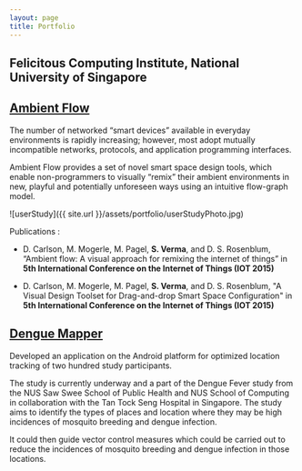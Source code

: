 ```yaml
---
layout: page
title: Portfolio
---
```


## Felicitous Computing Institute, National University of Singapore

[Ambient Flow](http://ambientdynamix.org/news/ambient-flow-paper-2015)
---
The number of networked “smart devices” available in everyday environments is rapidly increasing; however, most adopt mutually incompatible networks, protocols, and application programming interfaces. 

Ambient Flow provides a set of novel smart space design tools, which enable non-programmers to visually “remix” their ambient environments in new, playful and potentially unforeseen ways using an intuitive flow-graph model.

![userStudy]({{ site.url }}/assets/portfolio/userStudyPhoto.jpg)


Publications : 

* D. Carlson, M. Mogerle, M. Pagel, <strong>S. Verma</strong>, and D. S. Rosenblum, “Ambient flow: A
visual approach for remixing the internet of things” in <strong>5th International
Conference on the Internet of Things (IOT 2015) </strong>

* D. Carlson, M. Mogerle, M. Pagel, <strong>S. Verma</strong>, and D. S. Rosenblum, "A Visual Design Toolset for Drag-and-drop Smart Space Configuration" in <strong>5th International Conference on the Internet of Things (IOT 2015) </strong>



[Dengue Mapper](https://play.google.com/store/apps/details?id=sg.nus.comp.fci.denguemapper&hl=en)
---
Developed an application on the Android platform for optimized location tracking
of two hundred study participants.

The study is currently underway and a part of the Dengue Fever study from the NUS Saw Swee School of Public Health and NUS School of Computing in collaboration with the Tan Tock Seng Hospital in Singapore. The study aims to identify the types of places and location where they may be high incidences of mosquito breeding and dengue infection. 

It could then guide vector control measures which could be carried out to reduce the incidences of mosquito breeding and dengue infection in those locations. 